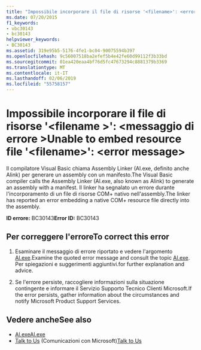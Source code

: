 ```yaml
---
title: "Impossibile incorporare il file di risorse '<filename>': <error message>"
ms.date: 07/20/2015
f1_keywords:
- vbc30143
- bc30143
helpviewer_keywords:
- BC30143
ms.assetid: 319e95b5-5176-4fe1-bc04-90075594b397
ms.openlocfilehash: 9c56007518ba2efef5b4e42fe60d99112f3b33bd
ms.sourcegitcommit: 01ea420eaa4bf76d5fc47673294c8881379b3369
ms.translationtype: MT
ms.contentlocale: it-IT
ms.lasthandoff: 02/06/2019
ms.locfileid: "55758157"
---
```

# <a name="unable-to-embed-resource-file-filename-error-message"></a><span data-ttu-id="c41b4-102">Impossibile incorporare il file di risorse '\<filename >': \<messaggio di errore ></span><span class="sxs-lookup"><span data-stu-id="c41b4-102">Unable to embed resource file '\<filename>': \<error message></span></span>
<span data-ttu-id="c41b4-103">Il compilatore Visual Basic chiama Assembly Linker (Al.exe, definito anche Alink) per generare un assembly con un manifesto.</span><span class="sxs-lookup"><span data-stu-id="c41b4-103">The Visual Basic compiler calls the Assembly Linker (Al.exe, also known as Alink) to generate an assembly with a manifest.</span></span> <span data-ttu-id="c41b4-104">Il linker ha segnalato un errore durante l'incorporamento di un file di risorse COM+ nativo nell'assembly.</span><span class="sxs-lookup"><span data-stu-id="c41b4-104">The linker has reported an error embedding a native COM+ resource file directly into the assembly.</span></span>  
  
 <span data-ttu-id="c41b4-105">**ID errore:** BC30143</span><span class="sxs-lookup"><span data-stu-id="c41b4-105">**Error ID:** BC30143</span></span>  
  
## <a name="to-correct-this-error"></a><span data-ttu-id="c41b4-106">Per correggere l'errore</span><span class="sxs-lookup"><span data-stu-id="c41b4-106">To correct this error</span></span>  
  
1.  <span data-ttu-id="c41b4-107">Esaminare il messaggio di errore riportato e vedere l'argomento [Al.exe](../../../framework/tools/al-exe-assembly-linker.md).</span><span class="sxs-lookup"><span data-stu-id="c41b4-107">Examine the quoted error message and consult the topic [Al.exe](../../../framework/tools/al-exe-assembly-linker.md).</span></span> <span data-ttu-id="c41b4-108">Per spiegazioni e suggerimenti aggiuntivi.</span><span class="sxs-lookup"><span data-stu-id="c41b4-108">for further explanation and advice.</span></span>  
  
2.  <span data-ttu-id="c41b4-109">Se l'errore persiste, raccogliere informazioni sulla situazione contingente e informare il Servizio Supporto Tecnico Clienti Microsoft.</span><span class="sxs-lookup"><span data-stu-id="c41b4-109">If the error persists, gather information about the circumstances and notify Microsoft Product Support Services.</span></span>  
  
## <a name="see-also"></a><span data-ttu-id="c41b4-110">Vedere anche</span><span class="sxs-lookup"><span data-stu-id="c41b4-110">See also</span></span>

- [<span data-ttu-id="c41b4-111">Al.exe</span><span class="sxs-lookup"><span data-stu-id="c41b4-111">Al.exe</span></span>](../../../framework/tools/al-exe-assembly-linker.md)
- <span data-ttu-id="c41b4-112">[Talk to Us](/visualstudio/ide/talk-to-us) (Comunicazioni con Microsoft)</span><span class="sxs-lookup"><span data-stu-id="c41b4-112">[Talk to Us](/visualstudio/ide/talk-to-us)</span></span>
